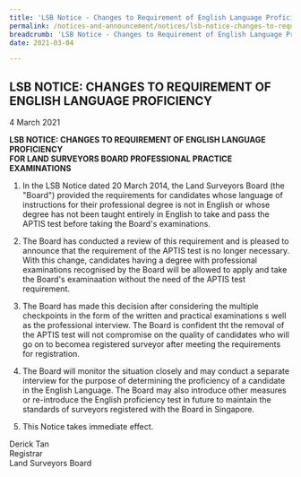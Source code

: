```yaml
---
title: 'LSB Notice - Changes to Requirement of English Language Proficiency'
permalink: /notices-and-announcement/notices/lsb-notice-changes-to-requirement-of-english-language-profienciency/
breadcrumb: 'LSB Notice - Changes to Requirement of English Language Proficiency'
date: 2021-03-04

---
```



## LSB NOTICE: CHANGES TO REQUIREMENT OF ENGLISH LANGUAGE PROFICIENCY

4 March 2021


**LSB NOTICE: CHANGES TO REQUIREMENT OF ENGLISH LANGUAGE PROFICIENCY** <br>
**FOR LAND SURVEYORS BOARD PROFESSIONAL PRACTICE EXAMINATIONS**

1.  In the LSB Notice dated 20 March 2014, the Land Surveyors Board (the "Board") provided the requirements for candidates whose language of instructions for their professional degree is not in English or whose degree has not been taught entirely in English to take and pass the APTIS test before taking the Board's examinations.

2. The Board has conducted a review of this requirement and is pleased to announce that the requirement of the APTIS test is no longer necessary. With this change, candidates having a degree with professional examinations recognised by the Board will be allowed to apply and take the Board's examinaation without the need of the APTIS test requirement. 
  
3. The Board has made this decision after considering the multiple checkpoints in the form of the written and practical examinations s well as the professional interview. The Board is confident tht the removal of the APTIS test will not compromise on the quality of candidates who will go on to becomea registered surveyor after meeting the requirements for registration.

4. The Board will monitor the situation closely and may conduct a separate interview for the purpose of determining the proficiency of a candidate in the English Language. The Board may also introduce other measures or re-introduce the English proficiency test in future to maintain the standards of surveyors registered with the Board in Singapore.

5. This Notice takes immediate effect.

Derick Tan <br>
Registrar <br>
Land Surveyors Board <br>
